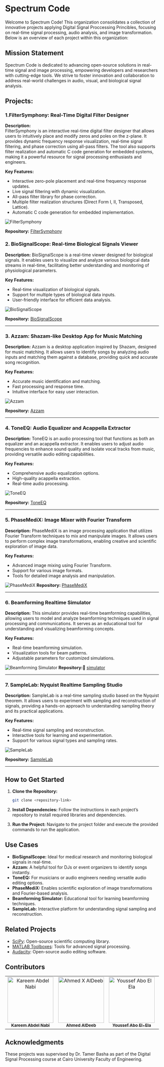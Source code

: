 # Spectrum Code

Welcome to Spectrum Code! This organization consolidates a collection of innovative projects applying Digital Signal Proccessing Princibles, focusing on real-time signal processing, audio analysis, and image transformation. Below is an overview of each project within this organization:

## Mission Statement
Spectrum Code is dedicated to advancing open-source solutions in real-time signal and image processing, empowering developers and researchers with cutting-edge tools. We strive to foster innovation and collaboration to address real-world challenges in audio, visual, and biological signal analysis.

## Projects:

### 1.FilterSymphony: Real-Time Digital Filter Designer  

**Description:**  
FilterSymphony is an interactive real-time digital filter designer that allows users to intuitively place and modify zeros and poles on the z-plane. It provides dynamic frequency response visualization, real-time signal filtering, and phase correction using all-pass filters. The tool also supports filter realization and automatic C code generation for embedded systems, making it a powerful resource for signal processing enthusiasts and engineers.

**Key Features:**  
- Interactive zero-pole placement and real-time frequency response updates.  
- Live signal filtering with dynamic visualization.  
- All-pass filter library for phase correction.  
- Multiple filter realization structures (Direct Form I, II, Transposed, Lattice).  
- Automatic C code generation for embedded implementation.  

![FilterSymphony](assets/filterSymphony.png)  

**Repository:** [FilterSymphony](https://github.com/yourusername/Digital-Filter-Designer)
### 2. BioSignalScope: Real-time Biological Signals Viewer

**Description:**
BioSignalScope is a real-time viewer designed for biological signals. It enables users to visualize and analyze various biological data streams in real-time, facilitating better understanding and monitoring of physiological parameters.

**Key Features:**
- Real-time visualization of biological signals.
- Support for multiple types of biological data inputs.
- User-friendly interface for efficient data analysis.

![BioSignalScope](https://github.com/Mostafaali3/BioSignalScope-Real-time-biological-signals-viewer/blob/main/Images/overview.png)

**Repository:** [BioSignalScope](https://github.com/Mostafaali3/BioSignalScope-Real-time-biological-signals-viewer?tab=readme-ov-file)

---

### 3. Azzam: Shazam-like Desktop App for Music Matching

**Description:**
Azzam is a desktop application inspired by Shazam, designed for music matching. It allows users to identify songs by analyzing audio inputs and matching them against a database, providing quick and accurate song recognition.

**Key Features:**
- Accurate music identification and matching.
- Fast processing and response time.
- Intuitive interface for easy user interaction.

![Azzam](https://github.com/Mostafaali3/Azzam-Shazam-like-desktop-app-for-music-matching/blob/main/assets/program%20laptop%20mockup.png)

**Repository:** [Azzam](https://github.com/Mostafaali3/Azzam-Shazam-like-desktop-app-for-music-matching)

---

### 4. ToneEQ: Audio Equalizer and Acappella Extractor

**Description:**
ToneEQ is an audio processing tool that functions as both an equalizer and an acappella extractor. It enables users to adjust audio frequencies to enhance sound quality and isolate vocal tracks from music, providing versatile audio editing capabilities.

**Key Features:**
- Comprehensive audio equalization options.
- High-quality acappella extraction.
- Real-time audio processing.

![ToneEQ](https://github.com/Mostafaali3/ToneEQ-Audio-Equalizer-and-Acapella-Extractor/blob/main/assets/laptob_mockup.png)

**Repository:** [ToneEQ](https://github.com/Mostafaali3/ToneEQ-Audio-Equalizer-and-Acapella-Extractor?tab=readme-ov-file)

---

### 5. PhaseMediX: Image Mixer with Fourier Transform

**Description:**
PhaseMediX is an image processing application that utilizes Fourier Transform techniques to mix and manipulate images. It allows users to perform complex image transformations, enabling creative and scientific exploration of image data.

**Key Features:**
- Advanced image mixing using Fourier Transform.
- Support for various image formats.
- Tools for detailed image analysis and manipulation.

![PhaseMediX](https://github.com/Mostafaali3/PhaseMediX-Image-Mixer-with-Fourier-Transform/blob/main/assets/screen_mockup.png)
**Repository:** [PhaseMediX](https://github.com/Mostafaali3/PhaseMediX-Image-Mixer-with-Fourier-Transform)

---

### 6. Beamforming Realtime Simulator

**Description:**
This simulator provides real-time beamforming capabilities, allowing users to model and analyze beamforming techniques used in signal processing and communications. It serves as an educational tool for understanding and visualizing beamforming concepts.

**Key Features:**
- Real-time beamforming simulation.
- Visualization tools for beam patterns.
- Adjustable parameters for customized simulations.

![Beamforming Simulator](https://github.com/Mostafaali3/Beamforming-Realtime-Simulator/blob/main/assets/Group%209.png)
**Repository:** [ٍsimulator](https://github.com/Mostafaali3/Beamforming-Realtime-Simulator)

---

### 7. SampleLab: Nyquist Realtime Sampling Studio

**Description:**
SampleLab is a real-time sampling studio based on the Nyquist theorem. It allows users to experiment with sampling and reconstruction of signals, providing a hands-on approach to understanding sampling theory and its practical applications.

**Key Features:**
- Real-time signal sampling and reconstruction.
- Interactive tools for learning and experimentation.
- Support for various signal types and sampling rates.

![SampleLab](https://github.com/Mostafaali3/SampleLab-Nyquist-Realtime-Sampling-Studio/blob/main/icons_setup/icons/task_2_image.png)

**Repository:** [SampleLab](https://github.com/Mostafaali3/SampleLab-Nyquist-Realtime-Sampling-Studio)

---

## How to Get Started

1. **Clone the Repository:**
   ```bash
   git clone <repository-link>
   ```

2. **Install Dependencies:**
   Follow the instructions in each project’s repository to install required libraries and dependencies.

3. **Run the Project:**
   Navigate to the project folder and execute the provided commands to run the application.

## Use Cases

- **BioSignalScope:** Ideal for medical research and monitoring biological signals in real-time.
- **Azzam:** A helpful tool for DJs or event organizers to identify songs instantly.
- **ToneEQ:** For musicians or audio engineers needing versatile audio editing options.
- **PhaseMediX:** Enables scientific exploration of image transformations and Fourier-based analysis.
- **Beamforming Simulator:** Educational tool for learning beamforming techniques.
- **SampleLab:** Interactive platform for understanding signal sampling and reconstruction.


## Related Projects

- [SciPy](https://scipy.org/): Open-source scientific computing library.
- [MATLAB Toolboxes](https://www.mathworks.com/products.html): Tools for advanced signal processing.
- [Audacity](https://www.audacityteam.org/): Open-source audio editing software.


## Contributors <a name="Contributors"></a>

<table>
  <tr>
    <td align="center">
      <a href="https://github.com/karreemm" target="_blank">
        <img src="https://github.com/karreemm.png" width="150px;" alt="Kareem Abdel Nabi"/>
        <br />
        <sub><b>Kareem Abdel Nabi</b></sub>
      </a>
    </td>
    <td align="center">
      <a href="https://github.com/AhmedXAlDeeb" target="_blank">
        <img src="https://github.com/AhmedXAlDeeb.png" width="150px;" alt="Ahmed X AlDeeb"/>
        <br />
        <sub><b>Ahmed AlDeeb</b></sub>
      </a>
    </td>
    <td align="center">
      <a href="https://github.com/Youssef-Abo-El-Ela" target="_blank">
        <img src="https://github.com/Youssef-Abo-El-Ela.png" width="150px;" alt="Youssef Abo El Ela"/>
        <br />
        <sub><b>Youssef Abo El-Ela</b></sub>
      </a>
    </td>
    <td align="center">
      <a href="https://github.com/Mostafaali3" target="_blank">
        <img src="https://github.com/Mostafaali3.png" width="150px;" alt="Mostafa Ali"/>
        <br />
        <sub><b>Mostafa Ali</b></sub>
      </a>
    </td>
  </tr>
</table>

## Acknowledgments
These projects was supervised by Dr. Tamer Basha as part of the Digital Signal Processing course at Cairo University Faculty of Engineering.
